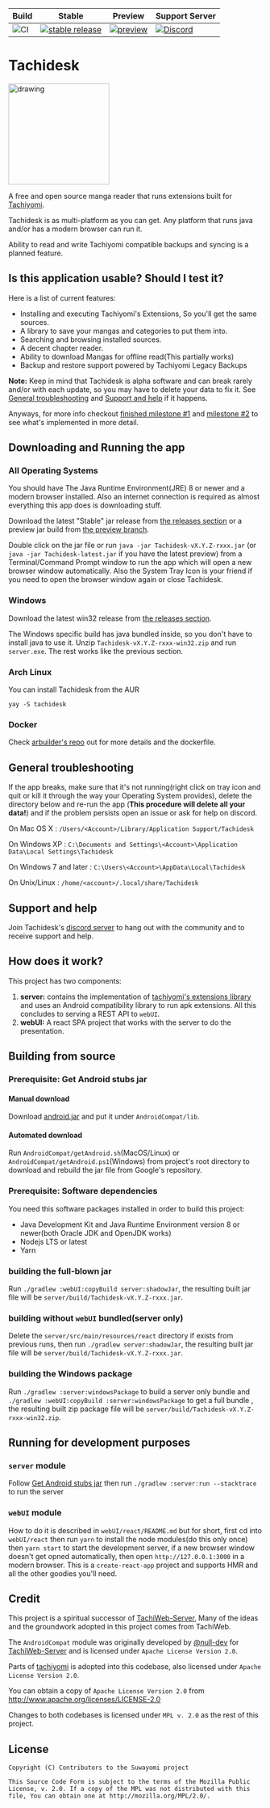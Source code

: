 
| Build | Stable | Preview | Support Server |
|-------|----------|---------|---------|
| ![CI](https://github.com/Suwayomi/Tachidesk/actions/workflows/build_push.yml/badge.svg) | [![stable release](https://img.shields.io/github/release/Suwayomi/Tachidesk.svg?maxAge=3600&label=download)](https://github.com/Suwayomi/Tachidesk/releases) | [![preview](https://img.shields.io/badge/dynamic/json?url=https://github.com/Suwayomi/Tachidesk/raw/preview/index.json&label=download&query=$.latest&color=blue)](https://github.com/Suwayomi/Tachidesk/raw/preview/Tachidesk-latest.jar) | [![Discord](https://img.shields.io/discord/801021177333940224.svg?label=discord&labelColor=7289da&color=2c2f33&style=flat)](https://discord.gg/DDZdqZWaHA) |

# Tachidesk
<img src="https://github.com/Suwayomi/Tachidesk/raw/master/server/src/main/resources/icon/faviconlogo.png" alt="drawing" width="200"/>

A free and open source manga reader that runs extensions built for [Tachiyomi](https://tachiyomi.org/). 

Tachidesk is as multi-platform as you can get. Any platform that runs java and/or has a modern browser can run it.

Ability to read and write Tachiyomi compatible backups and syncing is a planned feature.

## Is this application usable? Should I test it?
Here is a list of current features:

- Installing and executing Tachiyomi's Extensions, So you'll get the same sources.
- A library to save your mangas and categories to put them into.
- Searching and browsing installed sources.
- A decent chapter reader.
- Ability to download Mangas for offline read(This partially works)
- Backup and restore support powered by Tachiyomi Legacy Backups

**Note:** Keep in mind that Tachidesk is alpha software and can break rarely and/or with each update, so you may have to delete your data to fix it. See [General troubleshooting](#general-troubleshooting) and [Support and help](#support-and-help) if it happens.

Anyways, for more info checkout [finished milestone #1](https://github.com/Suwayomi/Tachidesk/issues/2) and [milestone #2](https://github.com/Suwayomi/Tachidesk/projects/1) to see what's implemented in more detail.

## Downloading and Running the app
### All Operating Systems
You should have The Java Runtime Environment(JRE) 8 or newer and a modern browser installed. Also an internet connection is required as almost everything this app does is downloading stuff. 

Download the latest "Stable" jar release from [the releases section](https://github.com/Suwayomi/Tachidesk/releases) or a preview jar build from [the preview branch](https://github.com/Suwayomi/Tachidesk/tree/preview).

Double click on the jar file or run `java -jar Tachidesk-vX.Y.Z-rxxx.jar` (or `java -jar Tachidesk-latest.jar` if you have the latest preview) from a Terminal/Command Prompt window to run the app which will open a new browser window automatically. Also the System Tray Icon is your friend if you need to open the browser window again or close Tachidesk.

### Windows
Download the latest win32 release from [the releases section](https://github.com/Suwayomi/Tachidesk/releases).

The Windows specific build has java bundled inside, so you don't have to install java to use it. Unzip `Tachidesk-vX.Y.Z-rxxx-win32.zip` and run `server.exe`. The rest works like the previous section.

### Arch Linux
You can install Tachidesk from the AUR
```
yay -S tachidesk
```

### Docker
Check [arbuilder's repo](https://github.com/arbuilder/Tachidesk-docker) out for more details and the dockerfile.

## General troubleshooting
If the app breaks, make sure that it's not running(right click on tray icon and quit or kill it through the way your Operating System provides), delete the directory below and re-run the app (**This procedure will delete all your data!**) and if the problem persists open an issue or ask for help on discord. 

On Mac OS X : `/Users/<Account>/Library/Application Support/Tachidesk`

On Windows XP : `C:\Documents and Settings\<Account>\Application Data\Local Settings\Tachidesk`

On Windows 7 and later : `C:\Users\<Account>\AppData\Local\Tachidesk`

On Unix/Linux : `/home/<account>/.local/share/Tachidesk`

## Support and help
Join Tachidesk's [discord server](https://discord.gg/DDZdqZWaHA) to hang out with the community and to receive support and help.

## How does it work?
This project has two components: 
1. **server:** contains the implementation of [tachiyomi's extensions library](https://github.com/tachiyomiorg/extensions-lib) and uses an Android compatibility library to run apk extensions. All this concludes to serving a REST API to `webUI`.
2. **webUI:** A react SPA project that works with the server to do the presentation.

## Building from source
### Prerequisite: Get Android stubs jar
#### Manual download
Download [android.jar](https://raw.githubusercontent.com/Suwayomi/Tachidesk/android-jar/android.jar) and put it under `AndroidCompat/lib`.
#### Automated download
Run `AndroidCompat/getAndroid.sh`(MacOS/Linux) or `AndroidCompat/getAndroid.ps1`(Windows) from project's root directory to download and rebuild the jar file from Google's repository.
### Prerequisite: Software dependencies
You need this software packages installed in order to build this project:
- Java Development Kit and Java Runtime Environment version 8 or newer(both Oracle JDK and OpenJDK works)
- Nodejs LTS or latest
- Yarn
### building the full-blown jar
Run `./gradlew :webUI:copyBuild server:shadowJar`, the resulting built jar file will be `server/build/Tachidesk-vX.Y.Z-rxxx.jar`.
### building without `webUI` bundled(server only)
Delete the `server/src/main/resources/react` directory if exists from previous runs, then run `./gradlew server:shadowJar`, the resulting built jar file will be `server/build/Tachidesk-vX.Y.Z-rxxx.jar`.
### building the Windows package
Run `./gradlew :server:windowsPackage` to build a server only bundle and `./gradlew :webUI:copyBuild :server:windowsPackage` to get a full bundle , the resulting built zip package file will be `server/build/Tachidesk-vX.Y.Z-rxxx-win32.zip`.
## Running for development purposes
### `server` module
Follow [Get Android stubs jar](#prerequisite-get-android-stubs-jar) then run `./gradlew :server:run --stacktrace` to run the server
### `webUI` module
How to do it is described in `webUI/react/README.md` but for short,
 first cd into `webUI/react` then run `yarn` to install the node modules(do this only once)
 then `yarn start` to start the development server, if a new browser window doesn't get opned automatically,
 then open `http://127.0.0.1:3000` in a modern browser. This is a `create-react-app` project
 and supports HMR and all the other goodies you'll need.

## Credit
This project is a spiritual successor of [TachiWeb-Server](https://github.com/Tachiweb/TachiWeb-server), Many of the ideas and the groundwork adopted in this project comes from TachiWeb.

The `AndroidCompat` module was originally developed by [@null-dev](https://github.com/null-dev) for [TachiWeb-Server](https://github.com/Tachiweb/TachiWeb-server) and is licensed under `Apache License Version 2.0`.

Parts of [tachiyomi](https://github.com/tachiyomiorg/tachiyomi) is adopted into this codebase, also licensed under `Apache License Version 2.0`.

You can obtain a copy of `Apache License Version 2.0` from  http://www.apache.org/licenses/LICENSE-2.0

Changes to both codebases is licensed under `MPL v. 2.0` as the rest of this project.

## License

    Copyright (C) Contributors to the Suwayomi project

    This Source Code Form is subject to the terms of the Mozilla Public
    License, v. 2.0. If a copy of the MPL was not distributed with this
    file, You can obtain one at http://mozilla.org/MPL/2.0/.
